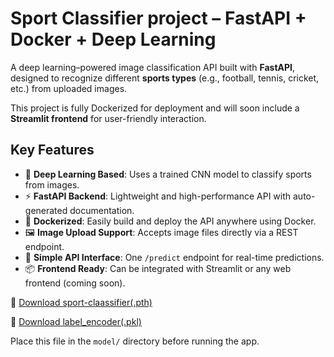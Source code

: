 #  Sport Classifier project – FastAPI + Docker + Deep Learning

A deep learning–powered image classification API built with **FastAPI**, designed to recognize different **sports types** (e.g., football, tennis, cricket, etc.) from uploaded images.

This project is fully Dockerized for deployment and will soon include a **Streamlit frontend** for user-friendly interaction.

##  Key Features

- 🧠 **Deep Learning Based**: Uses a trained CNN model to classify sports from images.
- ⚡ **FastAPI Backend**: Lightweight and high-performance API with auto-generated documentation.
- 🐳 **Dockerized**: Easily build and deploy the API anywhere using Docker.
- 🖼️ **Image Upload Support**: Accepts image files directly via a REST endpoint.
- 🧪 **Simple API Interface**: One `/predict` endpoint for real-time predictions.
- 📦 **Frontend Ready**: Can be integrated with Streamlit or any web frontend (coming soon).


🔗 [Download sport-claassifier(.pth)](https://huggingface.co/affan5543/sports-classfier-project/blob/main/sports_claassifier.pth)

🔗 [Download label_encoder(.pkl)](https://huggingface.co/affan5543/sports-classfier-project/blob/main/label_encoder.pkl)
 
 

Place this file in the `model/` directory before running the app.
